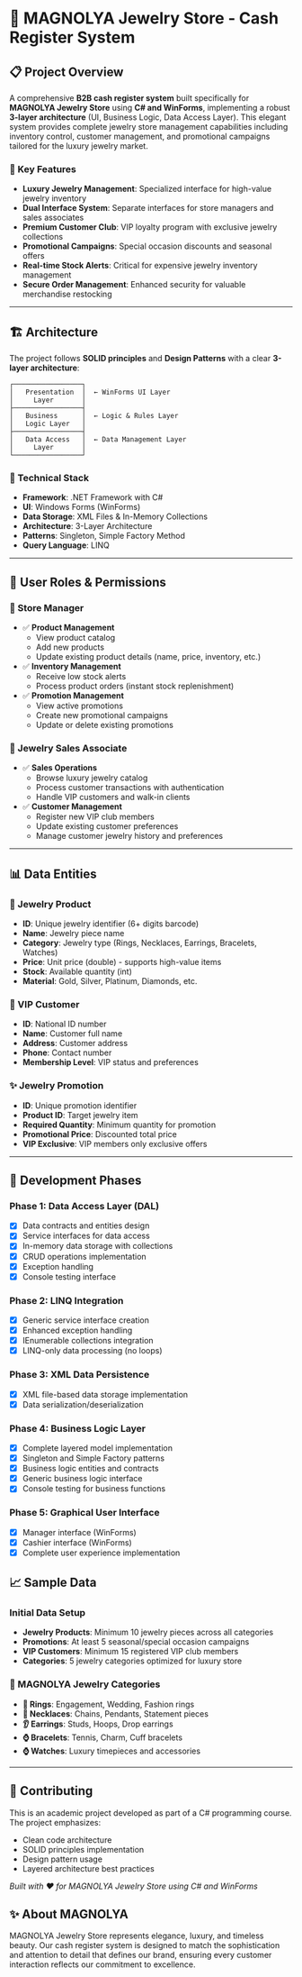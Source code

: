 # 💎 MAGNOLYA Jewelry Store - Cash Register System

## 📋 Project Overview

A comprehensive **B2B cash register system** built specifically for **MAGNOLYA Jewelry Store** using **C# and WinForms**, implementing a robust **3-layer architecture** (UI, Business Logic, Data Access Layer). This elegant system provides complete jewelry store management capabilities including inventory control, customer management, and promotional campaigns tailored for the luxury jewelry market.

### 🎯 Key Features

- **Luxury Jewelry Management**: Specialized interface for high-value jewelry inventory
- **Dual Interface System**: Separate interfaces for store managers and sales associates
- **Premium Customer Club**: VIP loyalty program with exclusive jewelry collections
- **Promotional Campaigns**: Special occasion discounts and seasonal offers
- **Real-time Stock Alerts**: Critical for expensive jewelry inventory management
- **Secure Order Management**: Enhanced security for valuable merchandise restocking

---

## 🏗️ Architecture

The project follows **SOLID principles** and **Design Patterns** with a clear **3-layer architecture**:

```
┌─────────────────┐
│   Presentation  │  ← WinForms UI Layer
│     Layer       │
├─────────────────┤
│   Business      │  ← Logic & Rules Layer
│   Logic Layer   │
├─────────────────┤
│   Data Access   │  ← Data Management Layer
│     Layer       │
└─────────────────┘
```

### 🔧 Technical Stack

- **Framework**: .NET Framework with C#
- **UI**: Windows Forms (WinForms)
- **Data Storage**: XML Files & In-Memory Collections
- **Architecture**: 3-Layer Architecture
- **Patterns**: Singleton, Simple Factory Method
- **Query Language**: LINQ

---

## 👥 User Roles & Permissions

### 🔑 Store Manager
- ✅ **Product Management**
  - View product catalog
  - Add new products
  - Update existing product details (name, price, inventory, etc.)
- ✅ **Inventory Management**
  - Receive low stock alerts
  - Process product orders (instant stock replenishment)
- ✅ **Promotion Management**
  - View active promotions
  - Create new promotional campaigns
  - Update or delete existing promotions

### 💍 Jewelry Sales Associate
- ✅ **Sales Operations**
  - Browse luxury jewelry catalog
  - Process customer transactions with authentication
  - Handle VIP customers and walk-in clients
- ✅ **Customer Management**
  - Register new VIP club members
  - Update existing customer preferences
  - Manage customer jewelry history and preferences

---

## 📊 Data Entities

### 💎 Jewelry Product
- **ID**: Unique jewelry identifier (6+ digits barcode)
- **Name**: Jewelry piece name
- **Category**: Jewelry type (Rings, Necklaces, Earrings, Bracelets, Watches)
- **Price**: Unit price (double) - supports high-value items
- **Stock**: Available quantity (int)
- **Material**: Gold, Silver, Platinum, Diamonds, etc.

### 👑 VIP Customer
- **ID**: National ID number
- **Name**: Customer full name
- **Address**: Customer address
- **Phone**: Contact number
- **Membership Level**: VIP status and preferences

### ✨ Jewelry Promotion
- **ID**: Unique promotion identifier
- **Product ID**: Target jewelry item
- **Required Quantity**: Minimum quantity for promotion
- **Promotional Price**: Discounted total price
- **VIP Exclusive**: VIP members only exclusive offers

---

## 🚀 Development Phases

### Phase 1: Data Access Layer (DAL)
- [x] Data contracts and entities design
- [x] Service interfaces for data access
- [x] In-memory data storage with collections
- [x] CRUD operations implementation
- [x] Exception handling
- [x] Console testing interface

### Phase 2: LINQ Integration
- [x] Generic service interface creation
- [x] Enhanced exception handling
- [x] IEnumerable collections integration
- [x] LINQ-only data processing (no loops)

### Phase 3: XML Data Persistence
- [x] XML file-based data storage implementation
- [x] Data serialization/deserialization

### Phase 4: Business Logic Layer
- [x] Complete layered model implementation
- [x] Singleton and Simple Factory patterns
- [x] Business logic entities and contracts
- [x] Generic business logic interface
- [x] Console testing for business functions

### Phase 5: Graphical User Interface
- [x] Manager interface (WinForms)
- [x] Cashier interface (WinForms)
- [x] Complete user experience implementation

## 📈 Sample Data

### Initial Data Setup
- **Jewelry Products**: Minimum 10 jewelry pieces across all categories
- **Promotions**: At least 5 seasonal/special occasion campaigns
- **VIP Customers**: Minimum 15 registered VIP club members
- **Categories**: 5 jewelry categories optimized for luxury store

### 💎 MAGNOLYA Jewelry Categories
- **💍 Rings**: Engagement, Wedding, Fashion rings
- **📿 Necklaces**: Chains, Pendants, Statement pieces  
- **👂 Earrings**: Studs, Hoops, Drop earrings
- **⌚ Bracelets**: Tennis, Charm, Cuff bracelets
- **⌚ Watches**: Luxury timepieces and accessories

---

## 🤝 Contributing

This is an academic project developed as part of a C# programming course. The project emphasizes:
- Clean code architecture
- SOLID principles implementation
- Design pattern usage
- Layered architecture best practices


*Built with ❤️ for MAGNOLYA Jewelry Store using C# and WinForms*

## ✨ About MAGNOLYA

MAGNOLYA Jewelry Store represents elegance, luxury, and timeless beauty. Our cash register system is designed to match the sophistication and attention to detail that defines our brand, ensuring every customer interaction reflects our commitment to excellence.
